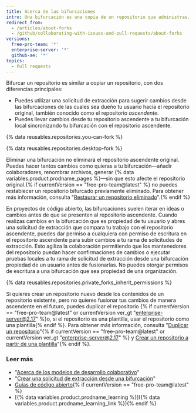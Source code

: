 ```yaml
---
title: Acerca de las bifurcaciones
intro: Una bifurcación es una copia de un repositorio que administras. Las bifurcaciones te permiten realizar cambios a un proyecto sin afectar el repositorio original. Puedes recuperar actualizaciones o enviar cambios al repositorio original con solicitudes de extracción.
redirect_from:
  - /articles/about-forks
  - /github/collaborating-with-issues-and-pull-requests/about-forks
versions:
  free-pro-team: '*'
  enterprise-server: '*'
  github-ae: '*'
topics:
  - Pull requests
---
```

Bifurcar un repositorio es similar a copiar un repositorio, con dos diferencias principales:

* Puedes utilizar una solicitud de extracción para sugerir cambios desde las bifurcaciones de las cuales sea dueño tu usuario hacia el repositorio original, también conocido como el repositorio *ascendente*.
* Puedes llevar cambios desde tu repositorio ascendente a tu bifurcación local sincronizando tu bifurcación con el repositorio ascendente.

{% data reusables.repositories.you-can-fork %}

{% data reusables.repositories.desktop-fork %}

Eliminar una bifurcación no eliminará el repositorio ascendente original. Puedes hacer tantos cambios como quieras a tu bifurcación—añadir colaboradores, renombrar archivos, generar {% data variables.product.prodname_pages %}—sin que esto afecte el repositorio original.{% if currentVersion == "free-pro-team@latest" %} no puedes restablecer un repositorio bifurcado previamente eliminado. Para obtener más información, consulta "[Restaurar un repositorio eliminado](/articles/restoring-a-deleted-repository)".{% endif %}

En proyectos de código abierto, las bifurcaciones suelen iterar en ideas o cambios antes de que se presenten al repositorio ascendente. Cuando realizas cambios en la bifurcación que es propiedad de tu usuario y abres una solicitud de extracción que compara tu trabajo con el repositorio ascendente, puedes dar permiso a cualquiera con permiso de escritura en el repositorio ascendente para subir cambios a tu rama de solicitudes de extracción. Esto agiliza la colaboración permitiendo que los mantenedores del repositorio puedan hacer confirmaciones de cambios o ejecutar pruebas locales a tu rama de solicitud de extracción desde una bifurcación propiedad de un usuario antes de fusionarlas. No puedes otorgar permisos de escritura a una bifurcación que sea propiedad de una organización.

{% data reusables.repositories.private_forks_inherit_permissions %}

Si quieres crear un repositorio nuevo desde los contenidos de un repositorio existente, pero no quieres fusionar tus cambios de manera ascendente en el futuro, puedes duplicar el repositorio {% if currentVersion == "free-pro-team@latest" or currentVersion ver_gt "enterprise-server@2.17" %}o, si el repositorio es una plantilla, usar el repositorio como una plantilla{% endif %}. Para obtener más información, consulta "[Duplicar un repositorio](/articles/duplicating-a-repository)"{% if currentVersion == "free-pro-team@latest" or currentVersion ver_gt "enterprise-server@2.17" %} y [Crear un repositorio a partir de una plantilla](/articles/creating-a-repository-from-a-template)"{% endif %}.

### Leer más

- "[Acerca de los modelos de desarrollo colaborativo](/articles/about-collaborative-development-models)"
- "[Crear una solicitud de extracción desde una bifurcación](/articles/creating-a-pull-request-from-a-fork)"
- [Guías de código abierto](https://opensource.guide/){% if currentVersion == "free-pro-team@latest" %}
- [{% data variables.product.prodname_learning %}]({% data variables.product.prodname_learning_link %}){% endif %}
